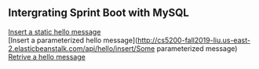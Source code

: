 Intergrating Sprint Boot with MySQL
------------------------------------
[Insert a static hello message](http://cs5200-fall2018-annunziato.us-west-2.elasticbeanstalk.com/api/hello/insert)<br>
[Insert a parameterized hello message](http://cs5200-fall2019-liu.us-east-2.elasticbeanstalk.com/api/hello/insert/Some parameterized message)<br>
[Retrive a hello message](http://cs5200-fall2019-liu.us-east-2.elasticbeanstalk.com/api/hello/select/all)<br>
